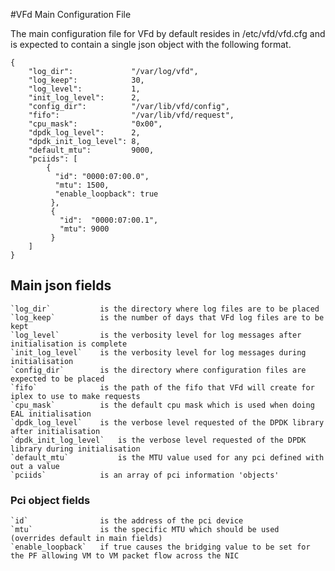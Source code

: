 #VFd Main Configuration File


The main configuration file for VFd by default resides in /etc/vfd/vfd.cfg and 
is expected to contain a single json object with the following format.  


```
{   
    "log_dir":             "/var/log/vfd",
    "log_keep":            30,
    "log_level":           1,
    "init_log_level":      2,
    "config_dir":          "/var/lib/vfd/config",
    "fifo":                "/var/lib/vfd/request",
    "cpu_mask":            "0x00",
    "dpdk_log_level":      2,
    "dpdk_init_log_level": 8,
    "default_mtu":         9000,
    "pciids": [ 
        { 
          "id": "0000:07:00.0", 
          "mtu": 1500, 
          "enable_loopback": true 
         },
         { 
           "id":  "0000:07:00.1", 
           "mtu": 9000 
         }
    ]
}
```

## Main json fields

    `log_dir` 			is the directory where log files are to be placed
    `log_keep`			is the number of days that VFd log files are to be kept
    `log_level`			is the verbosity level for log messages after initialisation is complete
    `init_log_level`	is the verbosity level for log messages during initialisation
    `config_dir`		is the directory where configuration files are expected to be placed
    `fifo`				is the path of the fifo that VFd will create for iplex to use to make requests
    `cpu_mask`			is the default cpu mask which is used when doing EAL initialisation
    `dpdk_log_level`	is the verbose level requested of the DPDK library after initialisation
    `dpdk_init_log_level`	is the verbose level requested of the DPDK library during initialisation
    `default_mtu`			is the MTU value used for any pci defined with out a value
    `pciids` 			is an array of pci information 'objects'


### Pci object fields

	`id`				is the address of the pci device
	`mtu`				is the specific MTU which should be used (overrides default in main fields)
	`enable_loopback`	if true causes the bridging value to be set for the PF allowing VM to VM packet flow across the NIC


